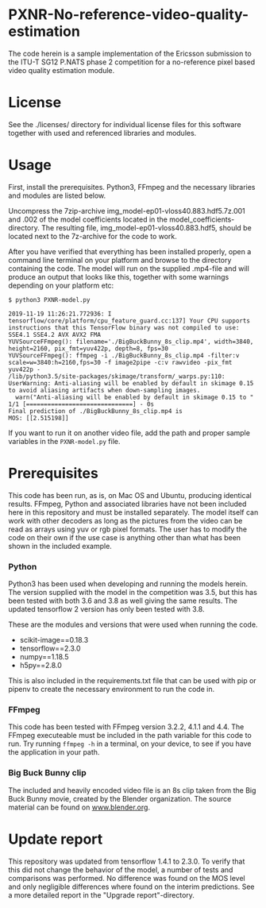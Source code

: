 # PXNR-No-reference-video-quality-estimation
The code herein is a sample implementation of the Ericsson submission to the ITU-T SG12 P.NATS phase 2 competition for a no-reference pixel based video quality estimation module.  

# License

See the ./licenses/ directory for individual license files for this software together with used and referenced libraries and modules. 

# Usage

First, install the prerequisites. Python3, FFmpeg and the necessary libraries and modules are listed below.  

Uncompress the 7zip-archive img_model-ep01-vloss40.883.hdf5.7z.001 and .002 of the model coefficients located in the model_coefficients-directory. The resulting file, img_model-ep01-vloss40.883.hdf5, should be located next to the 7z-archive for the code to work. 

After you have verified that everything has been installed properly, open a command line terminal on your platform and browse to the directory containing the
code. The model will run on the supplied .mp4-file and will produce an output that looks like this, together with some warnings depending on your platform etc:  


```
$ python3 PXNR-model.py

2019-11-19 11:26:21.772936: I tensorflow/core/platform/cpu_feature_guard.cc:137] Your CPU supports instructions that this TensorFlow binary was not compiled to use: SSE4.1 SSE4.2 AVX AVX2 FMA
YUVSourceFFmpeg(): filename='./BigBuckBunny_8s_clip.mp4', width=3840, height=2160, pix_fmt=yuv422p, depth=8, fps=30
YUVSourceFFmpeg(): ffmpeg -i ./BigBuckBunny_8s_clip.mp4 -filter:v scale=w=3840:h=2160,fps=30 -f image2pipe -c:v rawvideo -pix_fmt yuv422p -
/lib/python3.5/site-packages/skimage/transform/_warps.py:110: UserWarning: Anti-aliasing will be enabled by default in skimage 0.15 to avoid aliasing artifacts when down-sampling images.
  warn("Anti-aliasing will be enabled by default in skimage 0.15 to "
1/1 [==============================] - 0s
Final prediction of ./BigBuckBunny_8s_clip.mp4 is  
MOS: [[2.515198]]
```

If you want to run it on another video file, add the path and proper sample variables in the `PXNR-model.py` file. 

# Prerequisites

This code has been run, as is, on Mac OS and Ubuntu, producing identical results. FFmpeg, Python and associated libraries have not been included here in this repository and must be installed separately. The model itself can work with other decoders as long as the pictures from the video can be read as arrays using yuv or rgb pixel formats. The user has to modify the code on their own if the use case is anything other than what has been shown in the included example. 

### Python

Python3 has been used when developing and running the models herein. The version supplied with the model in the competition was 3.5, but this has been tested with both 3.6 and 3.8 as well giving the same results. The updated tensorflow 2 version has only been tested with 3.8. 
  
These are the modules and versions that were used when running the code.  
  
* scikit-image==0.18.3
* tensorflow==2.3.0
* numpy==1.18.5
* h5py==2.8.0
  
This is also included in the requirements.txt file that can be used with pip or pipenv to create the necessary environment to run the code in. 

### FFmpeg 

This code has been tested with FFmpeg version 3.2.2, 4.1.1 and 4.4. The FFmpeg executeable must be included in the path variable for this code to run. Try running `ffmpeg -h` in a terminal, on your device, to see if you have the application in your path. 

### Big Buck Bunny clip

The included and heavily encoded video file is an 8s clip taken from the Big Buck Bunny movie, created by the Blender organization. The source material can be found on www.blender.org. 

# Update report

This repository was updated from tensorflow 1.4.1 to 2.3.0. To verify that this did not change the behavior of the model, a number of tests and comparisons was performed. No difference was found on the MOS level and only negligible differences where found on the interim predictions. See a more detailed report in the "Upgrade report"-directory. 

